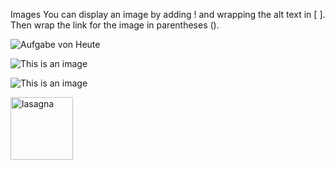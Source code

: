 Images
You can display an image by adding ! and wrapping the alt text in [ ]. Then wrap the link for the image in parentheses ().

![Aufgabe von Heute](https://neuefische-students.slack.com/files/U01K703CF2A/F03R1S72R6X/screenshot_2022-07-26_at_16.01.33.png)



![This is an image](https://files.slack.com/files-pri/TTHG21AH3-F03R1S72R6X/screenshot_2022-07-26_at_16.01.33.png)

![This is an image](https://images.app.goo.gl/4MVu5MvrAfiSXXN36)


<img src="https://files.slack.com/files-pri/TTHG21AH3-F03R1S72R6X/screenshot_2022-07-26_at_16.01.33.png" width="100" height="100" alt="lasagna" />
